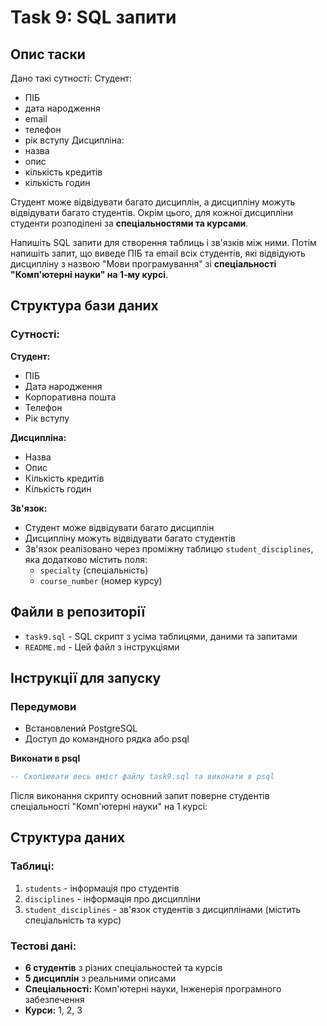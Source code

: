 # Task 9: SQL запити

## Опис таски

Дано такі сутності: Студент:
 - ПІБ
 - дата народження
 - email
 - телефон
 - рік вступу
 Дисципліна:
 - назва
 - опис
 - кількість кредитів
 - кількість годин
 
  Студент може відвідувати багато дисциплін, а дисципліну можуть відвідувати багато студентів. Окрім цього, для кожної дисципліни студенти розподілені за **спеціальностями та курсами**.
 
 Напишіть SQL запити для створення таблиць і зв'язків між ними. Потім напишіть запит, що виведе ПІБ та email всіх студентів, які відвідують дисципліну з назвою "Мови програмування" зі **спеціальності "Комп'ютерні науки" на 1-му курсі**.

## Структура бази даних

### Сутності:

**Студент:**
- ПІБ
- Дата народження  
- Корпоративна пошта
- Телефон
- Рік вступу

**Дисципліна:**
- Назва
- Опис
- Кількість кредитів
- Кількість годин

**Зв'язок:**
- Студент може відвідувати багато дисциплін
- Дисципліну можуть відвідувати багато студентів
- Зв'язок реалізовано через проміжну таблицю `student_disciplines`, яка додатково містить поля:
    - `specialty` (спеціальність)
    - `course_number` (номер курсу)

## Файли в репозиторії

- `task9.sql` - SQL скрипт з усіма таблицями, даними та запитами
- `README.md` - Цей файл з інструкціями

## Інструкції для запуску

### Передумови
- Встановлений PostgreSQL
- Доступ до командного рядка або psql


**Виконати в psql**
```sql
-- Скопіювати весь вміст файлу task9.sql та виконати в psql
```

Після виконання скрипту основний запит поверне студентів спеціальності "Комп'ютерні науки" на 1 курсі:

## Структура даних

### Таблиці:
1. `students` - інформація про студентів
2. `disciplines` - інформація про дисципліни
3. `student_disciplines` - зв'язок студентів з дисциплінами (містить спеціальність та курс)

### Тестові дані:
- **6 студентів** з різних спеціальностей та курсів
- **5 дисциплін** з реальними описами
- **Спеціальності:** Комп'ютерні науки, Інженерія програмного забезпечення
- **Курси:** 1, 2, 3

